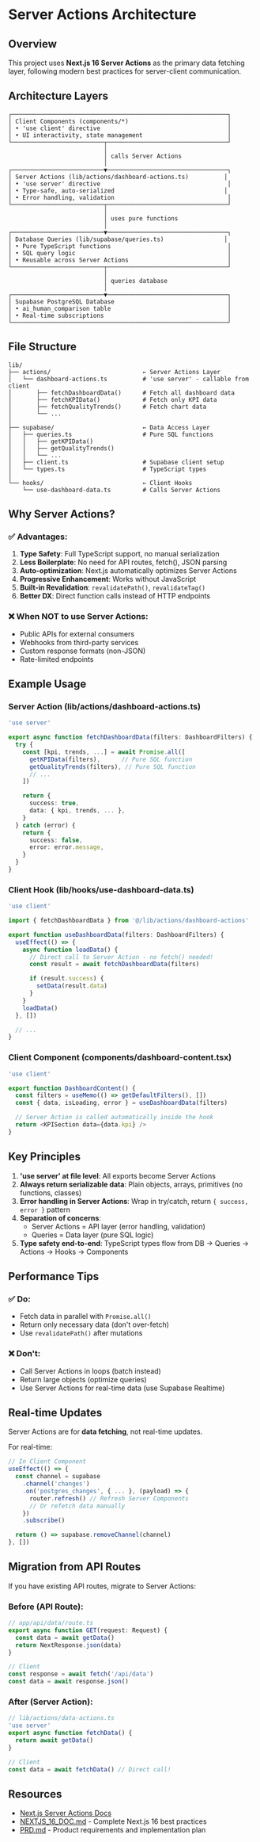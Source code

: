 # Server Actions Architecture

## Overview

This project uses **Next.js 16 Server Actions** as the primary data fetching layer, following modern best practices for server-client communication.

## Architecture Layers

```
┌─────────────────────────────────────────────────────────────┐
│ Client Components (components/*)                            │
│ • 'use client' directive                                    │
│ • UI interactivity, state management                        │
└──────────────────────────┬──────────────────────────────────┘
                           │
                           │ calls Server Actions
                           │
┌──────────────────────────▼──────────────────────────────────┐
│ Server Actions (lib/actions/dashboard-actions.ts)          │
│ • 'use server' directive                                    │
│ • Type-safe, auto-serialized                               │
│ • Error handling, validation                                │
└──────────────────────────┬──────────────────────────────────┘
                           │
                           │ uses pure functions
                           │
┌──────────────────────────▼──────────────────────────────────┐
│ Database Queries (lib/supabase/queries.ts)                 │
│ • Pure TypeScript functions                                 │
│ • SQL query logic                                           │
│ • Reusable across Server Actions                            │
└──────────────────────────┬──────────────────────────────────┘
                           │
                           │ queries database
                           │
┌──────────────────────────▼──────────────────────────────────┐
│ Supabase PostgreSQL Database                                │
│ • ai_human_comparison table                                 │
│ • Real-time subscriptions                                   │
└─────────────────────────────────────────────────────────────┘
```

## File Structure

```
lib/
├── actions/                          ← Server Actions Layer
│   └── dashboard-actions.ts          # 'use server' - callable from client
│       ├── fetchDashboardData()      # Fetch all dashboard data
│       ├── fetchKPIData()            # Fetch only KPI data
│       ├── fetchQualityTrends()      # Fetch chart data
│       └── ...
│
├── supabase/                         ← Data Access Layer
│   ├── queries.ts                    # Pure SQL functions
│   │   ├── getKPIData()
│   │   ├── getQualityTrends()
│   │   └── ...
│   ├── client.ts                     # Supabase client setup
│   └── types.ts                      # TypeScript types
│
└── hooks/                            ← Client Hooks
    └── use-dashboard-data.ts         # Calls Server Actions
```

## Why Server Actions?

### ✅ Advantages:

1. **Type Safety**: Full TypeScript support, no manual serialization
2. **Less Boilerplate**: No need for API routes, fetch(), JSON parsing
3. **Auto-optimization**: Next.js automatically optimizes Server Actions
4. **Progressive Enhancement**: Works without JavaScript
5. **Built-in Revalidation**: `revalidatePath()`, `revalidateTag()`
6. **Better DX**: Direct function calls instead of HTTP endpoints

### ❌ When NOT to use Server Actions:

- Public APIs for external consumers
- Webhooks from third-party services
- Custom response formats (non-JSON)
- Rate-limited endpoints

## Example Usage

### Server Action (lib/actions/dashboard-actions.ts)

```typescript
'use server'

export async function fetchDashboardData(filters: DashboardFilters) {
  try {
    const [kpi, trends, ...] = await Promise.all([
      getKPIData(filters),      // Pure SQL function
      getQualityTrends(filters), // Pure SQL function
      // ...
    ])

    return {
      success: true,
      data: { kpi, trends, ... },
    }
  } catch (error) {
    return {
      success: false,
      error: error.message,
    }
  }
}
```

### Client Hook (lib/hooks/use-dashboard-data.ts)

```typescript
'use client'

import { fetchDashboardData } from '@/lib/actions/dashboard-actions'

export function useDashboardData(filters: DashboardFilters) {
  useEffect(() => {
    async function loadData() {
      // Direct call to Server Action - no fetch() needed!
      const result = await fetchDashboardData(filters)

      if (result.success) {
        setData(result.data)
      }
    }
    loadData()
  }, [])

  // ...
}
```

### Client Component (components/dashboard-content.tsx)

```typescript
'use client'

export function DashboardContent() {
  const filters = useMemo(() => getDefaultFilters(), [])
  const { data, isLoading, error } = useDashboardData(filters)

  // Server Action is called automatically inside the hook
  return <KPISection data={data.kpi} />
}
```

## Key Principles

1. **'use server' at file level**: All exports become Server Actions
2. **Always return serializable data**: Plain objects, arrays, primitives (no functions, classes)
3. **Error handling in Server Actions**: Wrap in try/catch, return `{ success, error }` pattern
4. **Separation of concerns**:
   - Server Actions = API layer (error handling, validation)
   - Queries = Data layer (pure SQL logic)
5. **Type safety end-to-end**: TypeScript types flow from DB → Queries → Actions → Hooks → Components

## Performance Tips

### ✅ Do:
- Fetch data in parallel with `Promise.all()`
- Return only necessary data (don't over-fetch)
- Use `revalidatePath()` after mutations

### ❌ Don't:
- Call Server Actions in loops (batch instead)
- Return large objects (optimize queries)
- Use Server Actions for real-time data (use Supabase Realtime)

## Real-time Updates

Server Actions are for **data fetching**, not real-time updates.

For real-time:
```typescript
// In Client Component
useEffect(() => {
  const channel = supabase
    .channel('changes')
    .on('postgres_changes', { ... }, (payload) => {
      router.refresh() // Refresh Server Components
      // Or refetch data manually
    })
    .subscribe()

  return () => supabase.removeChannel(channel)
}, [])
```

## Migration from API Routes

If you have existing API routes, migrate to Server Actions:

### Before (API Route):
```typescript
// app/api/data/route.ts
export async function GET(request: Request) {
  const data = await getData()
  return NextResponse.json(data)
}

// Client
const response = await fetch('/api/data')
const data = await response.json()
```

### After (Server Action):
```typescript
// lib/actions/data-actions.ts
'use server'
export async function fetchData() {
  return await getData()
}

// Client
const data = await fetchData() // Direct call!
```

## Resources

- [Next.js Server Actions Docs](https://nextjs.org/docs/app/building-your-application/data-fetching/server-actions-and-mutations)
- [NEXTJS_16_DOC.md](./NEXTJS_16_DOC.md) - Complete Next.js 16 best practices
- [PRD.md](./PRD.md) - Product requirements and implementation plan
